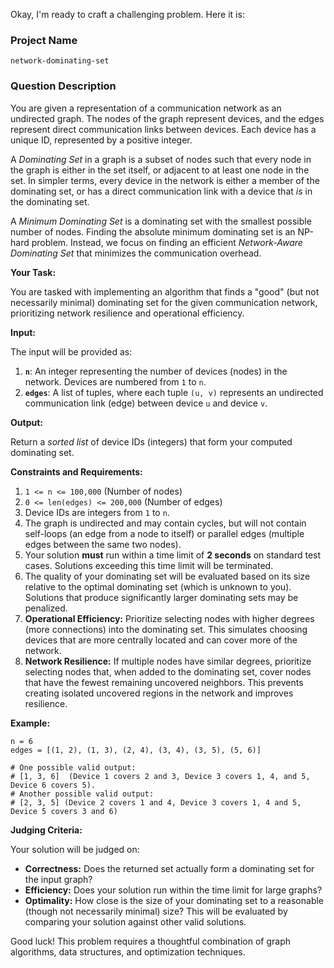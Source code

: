 Okay, I'm ready to craft a challenging problem. Here it is:

### Project Name

```
network-dominating-set
```

### Question Description

You are given a representation of a communication network as an undirected graph. The nodes of the graph represent devices, and the edges represent direct communication links between devices.  Each device has a unique ID, represented by a positive integer.

A *Dominating Set* in a graph is a subset of nodes such that every node in the graph is either in the set itself, or adjacent to at least one node in the set.  In simpler terms, every device in the network is either a member of the dominating set, or has a direct communication link with a device that *is* in the dominating set.

A *Minimum Dominating Set* is a dominating set with the smallest possible number of nodes. Finding the absolute minimum dominating set is an NP-hard problem. Instead, we focus on finding an efficient *Network-Aware Dominating Set* that minimizes the communication overhead.

**Your Task:**

You are tasked with implementing an algorithm that finds a "good" (but not necessarily minimal) dominating set for the given communication network, prioritizing network resilience and operational efficiency.

**Input:**

The input will be provided as:

1.  **`n`**: An integer representing the number of devices (nodes) in the network. Devices are numbered from `1` to `n`.
2.  **`edges`**: A list of tuples, where each tuple `(u, v)` represents an undirected communication link (edge) between device `u` and device `v`.

**Output:**

Return a *sorted list* of device IDs (integers) that form your computed dominating set.

**Constraints and Requirements:**

1.  `1 <= n <= 100,000` (Number of nodes)
2.  `0 <= len(edges) <= 200,000` (Number of edges)
3.  Device IDs are integers from `1` to `n`.
4.  The graph is undirected and may contain cycles, but will not contain self-loops (an edge from a node to itself) or parallel edges (multiple edges between the same two nodes).
5.  Your solution **must** run within a time limit of **2 seconds** on standard test cases. Solutions exceeding this time limit will be terminated.
6.  The quality of your dominating set will be evaluated based on its size relative to the optimal dominating set (which is unknown to you). Solutions that produce significantly larger dominating sets may be penalized.
7.   **Operational Efficiency:** Prioritize selecting nodes with higher degrees (more connections) into the dominating set. This simulates choosing devices that are more centrally located and can cover more of the network.
8.  **Network Resilience:** If multiple nodes have similar degrees, prioritize selecting nodes that, when added to the dominating set, cover nodes that have the fewest remaining uncovered neighbors. This prevents creating isolated uncovered regions in the network and improves resilience.

**Example:**

```
n = 6
edges = [(1, 2), (1, 3), (2, 4), (3, 4), (3, 5), (5, 6)]

# One possible valid output:
# [1, 3, 6]  (Device 1 covers 2 and 3, Device 3 covers 1, 4, and 5, Device 6 covers 5).
# Another possible valid output:
# [2, 3, 5] (Device 2 covers 1 and 4, Device 3 covers 1, 4 and 5, Device 5 covers 3 and 6)
```

**Judging Criteria:**

Your solution will be judged on:

*   **Correctness:**  Does the returned set actually form a dominating set for the input graph?
*   **Efficiency:**  Does your solution run within the time limit for large graphs?
*   **Optimality:**  How close is the size of your dominating set to a reasonable (though not necessarily minimal) size? This will be evaluated by comparing your solution against other valid solutions.

Good luck! This problem requires a thoughtful combination of graph algorithms, data structures, and optimization techniques.
